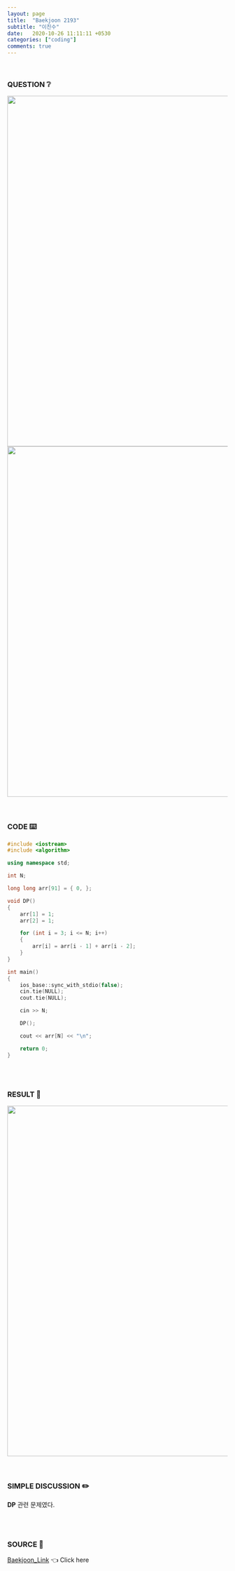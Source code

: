 ```yaml
---
layout: page
title:  "Baekjoon 2193"
subtitle: "이친수"
date:   2020-10-26 11:11:11 +0530
categories: ["coding"]
comments: true
---
```


<br>

### QUESTION ❔

<img src="{{ '/assets/baekjoon/2193.jpg' }}" style="width: 800px; height: auto; margin-left: auto; margin-right: auto; display: block;">
<img src="{{ '/assets/baekjoon/2193a.jpg' }}" style="width: 800px; height: auto; margin-left: auto; margin-right: auto; display: block;">  

<br>
<br>

### CODE ⌨️

```c++
#include <iostream>
#include <algorithm>

using namespace std;

int N;

long long arr[91] = { 0, };

void DP()
{
	arr[1] = 1;
	arr[2] = 1;

	for (int i = 3; i <= N; i++)
	{
		arr[i] = arr[i - 1] + arr[i - 2];
	}
}

int main()
{
	ios_base::sync_with_stdio(false);
	cin.tie(NULL);
	cout.tie(NULL);

	cin >> N;

	DP();

	cout << arr[N] << "\n";

	return 0;
}
```  

<br>
<br>

### RESULT 💛

<img src="{{ '/assets/baekjoon/2193r.jpg' }}" style="width: 800px; height: auto; margin-left: auto; margin-right: auto; display: block;">  

<br>
<br>

### SIMPLE DISCUSSION ✏️

**DP** 관련 문제였다.  

<br>
<br>

### SOURCE 💎

[Baekjoon_Link][link] 👈 Click here  

<br>

<script src="https://utteranc.es/client.js"
        repo="DCherish/DCherish.github.io"
        issue-term="pathname"
        theme="boxy-light"
        crossorigin="anonymous"
        async>
</script>

[link]: https://www.acmicpc.net/problem/2193